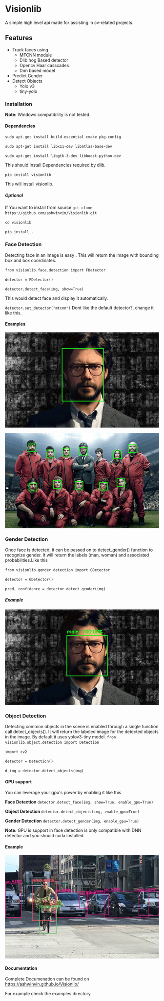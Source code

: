 # Visionlib

A simple high level api made for assisting in cv-related projects.

## Features

- Track faces using
  - MTCNN module
  - Dlib hog Based detector
  - Opencv Haar casscades
  - Dnn based model
- Predict Gender
- Detect Objects
  - Yolo v3
  - tiny-yolo

### Installation

**Note:** Windows compatibility is not tested

#### Dependencies

`sudo apt-get install build-essential cmake pkg-config`

`sudo apt-get install libx11-dev libatlas-base-dev`

`sudo apt-get install libgtk-3-dev libboost-python-dev`

This should install Dependencies required by dlib.

`pip install visionlib`

This will install visionlib.

##### Optional

If You want to install from source
`git clone https://github.com/ashwinvin/Visionlib.git`

`cd visionlib`

`pip install .`

### Face Detection

Detecting face in an image is easy . This will return the image with bounding box and box coordinates.

`from visionlib.face.detection import FDetector`

`detector = FDetector()`

`detector.detect_face(img, show=True)`

This would detect face and display it automatically.

`detector.set_detector("mtcnn")`
Dont like the default detector?, change it like this.
  
#### Examples

![Detection](docs/images/face_detected.jpg)

![Detection](docs/images/face_detected_group.jpg)

### Gender Detection

Once face is detected, it can be passed on to detect_gender() function to recognize gender. It will return the labels (man, woman) and associated probabilities.Like this

`from visionlib.gender.detection import GDetector`

`detector = GDetector()`

`pred, confidence = detector.detect_gender(img)`

##### Example

![Gender Detection](docs/images/gender_detected_single.jpg)

### Object Detection

Detecting common objects in the scene is enabled through a single function call detect_objects(). It will return the labeled image for the detected objects in the image. By default it uses yolov3-tiny model.
`from visionlib.object.detection import Detection`

`import cv2`

`detector = Detection()`

`d_img = detector.detect_objects(img)`

#### GPU support

You can leverage your gpu's power by enabling it like this.

**Face Detection**
`detector.detect_face(img, show=True, enable_gpu=True)`

**Object Detection**
`detector.detect_objects(img, enable_gpu=True)`

**Gender Detection**
`detector.detect_gender(img, enable_gpu=True)`

**Note:** GPU is support in face detection is only compatible with DNN detector and you should cuda installed.

#### Example

![object Detection](docs/images/object_detected_objects.jpg)

#### Documentation

Complete Documenation can be found on 
https://ashwinvin.github.io/Visionlib/

For example check the examples directory
